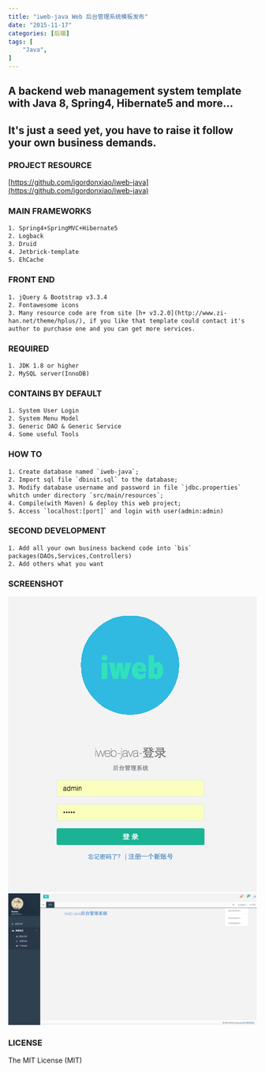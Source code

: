 ```yaml
---
title: "iweb-java Web 后台管理系统模板发布"
date: "2015-11-17"
categories: [后端]
tags: [
    "Java",
]
---
```



## A backend web management system template with Java 8, Spring4, Hibernate5 and more...
## It's just a seed yet, you have to raise it follow your own business demands.

### PROJECT RESOURCE
[https://github.com/igordonxiao/iweb-java](https://github.com/igordonxiao/iweb-java)

### MAIN FRAMEWORKS
```
1. Spring4+SpringMVC+Hibernate5
2. Logback
3. Druid
4. Jetbrick-template
5. EhCache
```

### FRONT END
```
1. jQuery & Bootstrap v3.3.4
2. Fontawesome icons
3. Many resource code are from site [h+ v3.2.0](http://www.zi-han.net/theme/hplus/), if you like that template could contact it's author to purchase one and you can get more services. 
```
### REQUIRED
```
1. JDK 1.8 or higher
2. MySQL server(InnoDB)
```

### CONTAINS BY DEFAULT
```
1. System User Login
2. System Menu Model
3. Generic DAO & Generic Service
4. Some useful Tools
```

### HOW TO
```
1. Create database named `iweb-java`;
2. Import sql file `dbinit.sql` to the database;
3. Modify database username and password in file `jdbc.properties` whitch under directory `src/main/resources`;
4. Compile(with Maven) & deploy this web project;
5. Access `localhost:[port]` and login with user(admin:admin)
```

### SECOND DEVELOPMENT
```
1. Add all your own business backend code into `bis` packages(DAOs,Services,Controllers)
2. Add others what you want
```

### SCREENSHOT

<img src="https://raw.githubusercontent.com/igordonxiao/iweb-java/master/screenshot/screenshot-1.png"/>

<img src="https://raw.githubusercontent.com/igordonxiao/iweb-java/master/screenshot/screenshot-2.png" width="504"/>

### LICENSE
The MIT License (MIT)


